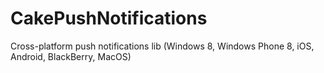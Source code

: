 CakePushNotifications
=====================

Cross-platform push notifications lib (Windows 8, Windows Phone 8, iOS, Android, BlackBerry, MacOS)
